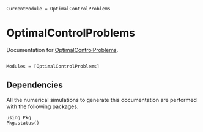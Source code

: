 ```@meta
CurrentModule = OptimalControlProblems
```

# OptimalControlProblems

Documentation for [OptimalControlProblems](https://github.com/control-toolbox/OptimalControlProblems.jl).

```@index
```

```@autodocs
Modules = [OptimalControlProblems]
```

## Dependencies

All the numerical simulations to generate this documentation are performed with the following packages.

```@example
using Pkg
Pkg.status()
```
